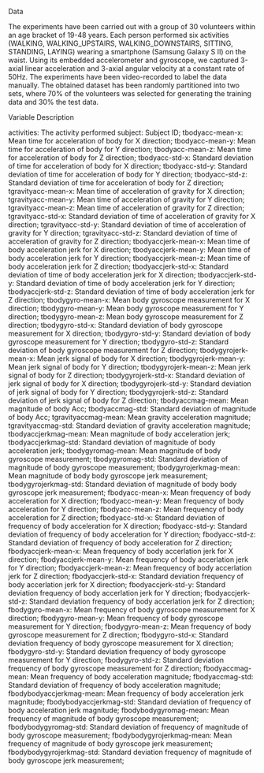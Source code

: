 Data

The experiments have been carried out with a group of 30 volunteers within an age bracket of 19-48 years. 
Each person performed six activities (WALKING, WALKING_UPSTAIRS, WALKING_DOWNSTAIRS, SITTING, STANDING, LAYING) wearing a smartphone (Samsung Galaxy S II) on the waist. 
Using its embedded accelerometer and gyroscope, we captured 3-axial linear acceleration and 3-axial angular velocity at a constant rate of 50Hz. 
The experiments have been video-recorded to label the data manually. 
The obtained dataset has been randomly partitioned into two sets, where 70% of the volunteers was selected for generating the training data and 30% the test data.

Variable	Description

activities:	The activity performed
subject:	Subject ID;
tbodyacc-mean-x:	Mean time for acceleration of body for X direction;
tbodyacc-mean-y:	Mean time for acceleration of body for Y direction;
tbodyacc-mean-z:	Mean time for acceleration of body for Z direction;
tbodyacc-std-x:	Standard deviation of time for acceleration of body for X direction;
tbodyacc-std-y:	Standard deviation of time for acceleration of body for Y direction;
tbodyacc-std-z:	Standard deviation of time for acceleration of body for Z direction;
tgravityacc-mean-x:	Mean time of acceleration of gravity for X direction;
tgravityacc-mean-y:	Mean time of acceleration of gravity for Y direction;
tgravityacc-mean-z:	Mean time of acceleration of gravity for Z direction;
tgravityacc-std-x:	Standard deviation of time of acceleration of gravity for X direction;
tgravityacc-std-y:	Standard deviation of time of acceleration of gravity for Y direction;
tgravityacc-std-z:	Standard deviation of time of acceleration of gravity for Z direction;
tbodyaccjerk-mean-x:	Mean time of body acceleration jerk for X direction;
tbodyaccjerk-mean-y:	Mean time of body acceleration jerk for Y direction;
tbodyaccjerk-mean-z:	Mean time of body acceleration jerk for Z direction;
tbodyaccjerk-std-x:	Standard deviation of time of body acceleration jerk for X direction;
tbodyaccjerk-std-y:	Standard deviation of time of body acceleration jerk for Y direction;
tbodyaccjerk-std-z:	Standard deviation of time of body acceleration jerk for Z direction;
tbodygyro-mean-x:	Mean body gyroscope measurement for X direction;
tbodygyro-mean-y:	Mean body gyroscope measurement for Y direction;
tbodygyro-mean-z:	Mean body gyroscope measurement for Z direction;
tbodygyro-std-x:	Standard deviation of body gyroscope measurement for X direction;
tbodygyro-std-y:	Standard deviation of body gyroscope measurement for Y direction;
tbodygyro-std-z:	Standard deviation of body gyroscope measurement for Z direction;
tbodygyrojerk-mean-x:	Mean jerk signal of body for X direction;
tbodygyrojerk-mean-y:	Mean jerk signal of body for Y direction;
tbodygyrojerk-mean-z:	Mean jerk signal of body for Z direction;
tbodygyrojerk-std-x:	Standard deviation of jerk signal of body for X direction;
tbodygyrojerk-std-y:	Standard deviation of jerk signal of body for Y direction;
tbodygyrojerk-std-z:	Standard deviation of jerk signal of body for Z direction;
tbodyaccmag-mean:	Mean magnitude of body Acc;
tbodyaccmag-std:	Standard deviation of magnitude of body Acc;
tgravityaccmag-mean:	Mean gravity acceleration magnitude;
tgravityaccmag-std:	Standard deviation of gravity acceleration magnitude;
tbodyaccjerkmag-mean:	Mean magnitude of body acceleration jerk;
tbodyaccjerkmag-std:	Standard deviation of magnitude of body acceleration jerk;
tbodygyromag-mean:	Mean magnitude of body gyroscope measurement;
tbodygyromag-std:	Standard deviation of magnitude of body gyroscope measurement;
tbodygyrojerkmag-mean:	Mean magnitude of body body gyroscope jerk measurement;
tbodygyrojerkmag-std:	Standard deviation of magnitude of body body gyroscope jerk measurement;
fbodyacc-mean-x:	Mean frequency of body acceleration for X direction;
fbodyacc-mean-y:	Mean frequency of body acceleration for Y direction;
fbodyacc-mean-z:	Mean frequency of body acceleration for Z direction;
fbodyacc-std-x:	Standard deviation of frequency of body acceleration for X direction;
fbodyacc-std-y:	Standard deviation of frequency of body acceleration for Y direction;
fbodyacc-std-z:	Standard deviation of frequency of body acceleration for Z direction;
fbodyaccjerk-mean-x:	Mean frequency of body accerlation jerk for X direction;
fbodyaccjerk-mean-y:	Mean frequency of body accerlation jerk for Y direction;
fbodyaccjerk-mean-z:	Mean frequency of body accerlation jerk for Z direction;
fbodyaccjerk-std-x:	Standard deviation frequency of body accerlation jerk for X direction;
fbodyaccjerk-std-y:	Standard deviation frequency of body accerlation jerk for Y direction;
fbodyaccjerk-std-z:	Standard deviation frequency of body accerlation jerk for Z direction;
fbodygyro-mean-x:	Mean frequency of body gyroscope measurement for X direction;
fbodygyro-mean-y:	Mean frequency of body gyroscope measurement for Y direction;
fbodygyro-mean-z:	Mean frequency of body gyroscope measurement for Z direction;
fbodygyro-std-x:	Standard deviation frequency of body gyroscope measurement for X direction;
fbodygyro-std-y:	Standard deviation frequency of body gyroscope measurement for Y direction;
fbodygyro-std-z:	Standard deviation frequency of body gyroscope measurement for Z direction;
fbodyaccmag-mean:	Mean frequency of body acceleration magnitude;
fbodyaccmag-std:	Standard deviation of frequency of body acceleration magnitude;
fbodybodyaccjerkmag-mean:	Mean frequency of body acceleration jerk magnitude;
fbodybodyaccjerkmag-std:	Standard deviation of frequency of body acceleration jerk magnitude;
fbodybodygyromag-mean:	Mean frequency of magnitude of body gyroscope measurement;
fbodybodygyromag-std:	Standard deviation of frequency of magnitude of body gyroscope measurement;
fbodybodygyrojerkmag-mean:	Mean frequency of magnitude of body gyroscope jerk measurement;
fbodybodygyrojerkmag-std:	Standard deviation frequency of magnitude of body gyroscope jerk measurement;
